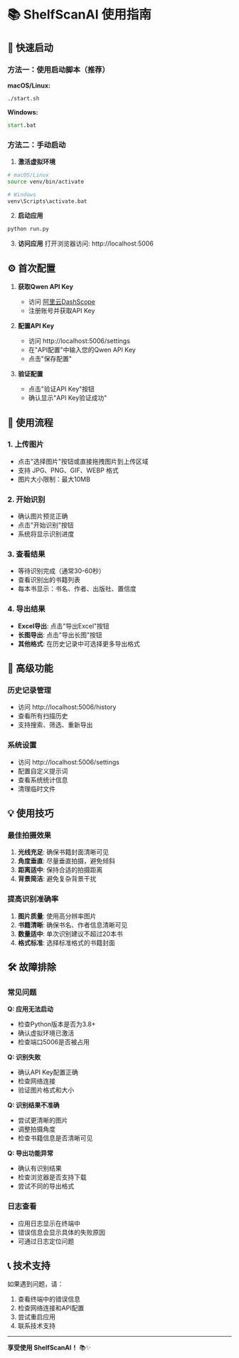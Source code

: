 # 📚 ShelfScanAI 使用指南

## 🚀 快速启动

### 方法一：使用启动脚本（推荐）

**macOS/Linux:**
```bash
./start.sh
```

**Windows:**
```cmd
start.bat
```

### 方法二：手动启动

1. **激活虚拟环境**
```bash
# macOS/Linux
source venv/bin/activate

# Windows
venv\Scripts\activate.bat
```

2. **启动应用**
```bash
python run.py
```

3. **访问应用**
打开浏览器访问: http://localhost:5006

## ⚙️ 首次配置

1. **获取Qwen API Key**
   - 访问 [阿里云DashScope](https://dashscope.aliyuncs.com/)
   - 注册账号并获取API Key

2. **配置API Key**
   - 访问 http://localhost:5006/settings
   - 在"API配置"中输入您的Qwen API Key
   - 点击"保存配置"

3. **验证配置**
   - 点击"验证API Key"按钮
   - 确认显示"API Key验证成功"

## 📖 使用流程

### 1. 上传图片
- 点击"选择图片"按钮或直接拖拽图片到上传区域
- 支持 JPG、PNG、GIF、WEBP 格式
- 图片大小限制：最大10MB

### 2. 开始识别
- 确认图片预览正确
- 点击"开始识别"按钮
- 系统将显示识别进度

### 3. 查看结果
- 等待识别完成（通常30-60秒）
- 查看识别出的书籍列表
- 每本书显示：书名、作者、出版社、置信度

### 4. 导出结果
- **Excel导出**: 点击"导出Excel"按钮
- **长图导出**: 点击"导出长图"按钮
- **其他格式**: 在历史记录中可选择更多导出格式

## 🔧 高级功能

### 历史记录管理
- 访问 http://localhost:5006/history
- 查看所有扫描历史
- 支持搜索、筛选、重新导出

### 系统设置
- 访问 http://localhost:5006/settings
- 配置自定义提示词
- 查看系统统计信息
- 清理临时文件

## 💡 使用技巧

### 最佳拍摄效果
1. **光线充足**: 确保书籍封面清晰可见
2. **角度垂直**: 尽量垂直拍摄，避免倾斜
3. **距离适中**: 保持合适的拍摄距离
4. **背景简洁**: 避免复杂背景干扰

### 提高识别准确率
1. **图片质量**: 使用高分辨率图片
2. **书籍清晰**: 确保书名、作者信息清晰可见
3. **数量适中**: 单次识别建议不超过20本书
4. **格式标准**: 选择标准格式的书籍封面

## 🛠️ 故障排除

### 常见问题

**Q: 应用无法启动**
- 检查Python版本是否为3.8+
- 确认虚拟环境已激活
- 检查端口5006是否被占用

**Q: 识别失败**
- 确认API Key配置正确
- 检查网络连接
- 验证图片格式和大小

**Q: 识别结果不准确**
- 尝试更清晰的图片
- 调整拍摄角度
- 检查书籍信息是否清晰可见

**Q: 导出功能异常**
- 确认有识别结果
- 检查浏览器是否支持下载
- 尝试不同的导出格式

### 日志查看
- 应用日志显示在终端中
- 错误信息会显示具体的失败原因
- 可通过日志定位问题

## 📞 技术支持

如果遇到问题，请：
1. 查看终端中的错误信息
2. 检查网络连接和API配置
3. 尝试重启应用
4. 联系技术支持

---

**享受使用 ShelfScanAI！** 📚✨
